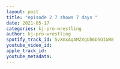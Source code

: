```yaml
---
layout: post
title: "episode 2 7 shows 7 days "
date: 2021-05-17
categories: kj-pro-wrestling
author: kj-pro-wrestling
spotify_track_id: 5vXmxAqAMZXqUh6D5OIGW8
youtube_video_id: 
apple_track_id: 
youtube_metadata: 
---
```

